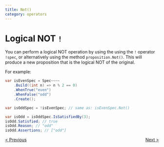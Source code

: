 ```yaml
---
title: Not()
category: operators
---
```

# Logical NOT `!`
You can perform a logical NOT operation by using the using the `!` operator `!spec`,
or alternatively using the method `proposition.Not()`.
This will produce a new proposition that is the logical NOT of the original.

For example:

```csharp
var isEvenSpec = Spec~~~~
    .Build((int n) => n % 2 == 0)
    .WhenTrue("even")
    .WhenFalse("odd")
    .Create();

var isOddSpec = !isEvenSpec; // same as: isEvenSpec.Not()

var isOdd = isOddSpec.IsSatisfiedBy(3);
isOdd.Satisfied; // true
isOdd.Reason; // "odd"
isOdd.Assertions; // ["odd"]
```

<div style="display: flex; justify-content: space-between">
    <a href="./XOr.html">&lt; Previous</a>
    <a href="./Collections.html">Next &gt;</a>
</div>